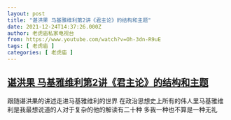 ```yaml
---
layout: post
title: "谌洪果 马基雅维利第2讲《君主论》的结构和主题"
date: 2021-12-24T14:37:26.000Z
author: 老虎庙私家电视台
from: https://www.youtube.com/watch?v=Oh-3dn-R9uE
tags: [ 老虎庙 ]
categories: [ 老虎庙 ]
---
```

<!--1640356646000-->
[谌洪果 马基雅维利第2讲《君主论》的结构和主题](https://www.youtube.com/watch?v=Oh-3dn-R9uE)
------

<div>
跟随谌洪果的讲述走进马基雅维利的世界 在政治思想史上所有的伟人里马基雅维利是我最想说道的人对于复杂的他的解读有二十种 多我一种也不算是一种无礼
</div>
